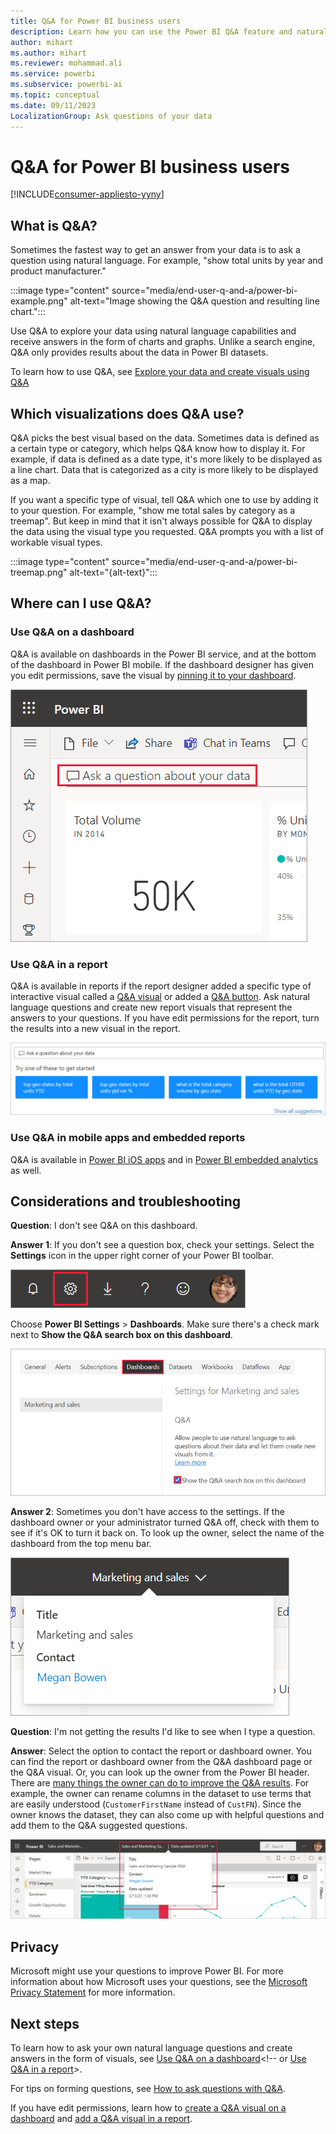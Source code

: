 ```yaml
---
title: Q&A for Power BI business users
description: Learn how you can use the Power BI Q&A feature and natural language capabilities with your report visuals.
author: mihart
ms.author: mihart
ms.reviewer: mohammad.ali
ms.service: powerbi
ms.subservice: powerbi-ai
ms.topic: conceptual
ms.date: 09/11/2023
LocalizationGroup: Ask questions of your data
---
```

# Q&A for Power BI business users

[!INCLUDE[consumer-appliesto-yyny](../includes/consumer-appliesto-yyny.md)]

## What is Q&A?

Sometimes the fastest way to get an answer from your data is to ask a question using natural language. For example, "show total units by year and product manufacturer."

:::image type="content" source="media/end-user-q-and-a/power-bi-example.png" alt-text="Image showing the Q&A question and resulting line chart.":::

Use Q&A to explore your data using natural language capabilities and receive answers in the form of charts and graphs. Unlike a search engine, Q&A only provides results about the data in Power BI datasets.

To learn how to use Q&A, see [Explore your data and create visuals using Q&A](../natural-language/q-and-a-intro.md)

## Which visualizations does Q&A use?

Q&A picks the best visual based on the data. Sometimes data is defined as a certain type or category, which helps Q&A know how to display it. For example, if data is defined as a date type, it's more likely to be displayed as a line chart. Data that is categorized as a city is more likely to be displayed as a map.

If you want a specific type of visual, tell Q&A which one to use by adding it to your question. For example, "show me total sales by category as a treemap". But keep in mind that it isn't always possible for Q&A to display the data using the visual type you requested. Q&A prompts you with a list of workable visual types.

:::image type="content" source="media/end-user-q-and-a/power-bi-treemap.png" alt-text="{alt-text}":::

## Where can I use Q&A?

### Use Q&A on a dashboard

Q&A is available on dashboards in the Power BI service, and at the bottom of the dashboard in Power BI mobile. If the dashboard designer has given you edit permissions, save the visual by [pinning it to your dashboard](../create-reports/service-dashboard-pin-tile-from-q-and-a.md). 

![Screenshot of Ask a question about your data in a red box on the visual dashboard.](media/end-user-q-and-a/power-bi-qna.png)

### Use Q&A in a report

Q&A is available in reports if the report designer added a specific type of interactive visual called a [Q&A visual](../visuals/power-bi-visualization-q-and-a.md) or added a [Q&A button](../create-reports/desktop-buttons.md#select-the-action-for-a-button). Ask natural language questions and create new report visuals that represent the answers to your questions. If you have edit permissions for the report, turn the results into a new visual in the report.

![Screenshot of the Q&A question box highlighted by a red box on the report.](media/end-user-q-and-a/power-bi-q-and-a-default.png)

### Use Q&A in mobile apps and embedded reports

Q&A is available in [Power BI iOS apps](mobile/mobile-apps-ios-qna.md) and in [Power BI embedded analytics](../developer/embedded/qanda.md) as well. 

## Considerations and troubleshooting

**Question**: I don't see Q&A on this dashboard.

**Answer 1**: If you don't see a question box, check your settings. Select the **Settings** icon in the upper right corner of your Power BI toolbar.

![Screenshot of the Power BI toolbar with a red box highlight around the settings icon.](media/end-user-q-and-a/power-bi-cog.png)

Choose **Power BI Settings** > **Dashboards**. Make sure there's a check mark next to **Show the Q&A search box on this dashboard**.

![Screenshot of Settings Dashboards enabling Q&A settings for dashboard.](media/end-user-q-and-a/power-bi-om.png)  

**Answer 2**: Sometimes you don't have access to the settings. If the dashboard owner or your administrator turned Q&A off, check with them to see if it's OK to turn it back on. To look up the owner, select the name of the dashboard from the top menu bar.

![Screenshot of the top menu bar on a report with the drop-down featuring the report admin name.](media/end-user-q-and-a/power-bi-owner.png)

**Question**: I'm not getting the results I'd like to see when I type a question.

**Answer**: Select the option to contact the report or dashboard owner. You can find the report or dashboard owner from the Q&A dashboard page or the Q&A visual. Or, you can look up the owner from the Power BI header.  There are [many things the owner can do to improve the Q&A results](../natural-language/q-and-a-tooling-intro.md). For example, the owner can rename columns in the dataset to use terms that are easily understood (`CustomerFirstName` instead of `CustFN`). Since the owner knows the dataset, they can also come up with helpful questions and add them to the Q&A suggested questions.

![Screenshot of Display contact information.](media/end-user-q-and-a/power-bi-contact.png)

## Privacy

Microsoft might use your questions to improve Power BI. For more information about how Microsoft uses your questions, see the [Microsoft Privacy Statement](https://go.microsoft.com/fwlink/?LinkId=521839) for more information.

## Next steps

To learn how to ask your own natural language questions and create answers in the form of visuals, see [Use Q&A on a dashboard](../natural-language/end-user-q-and-a-tutorial.md)<!-- or [Use Q&A in a report](../new-article)>.

For tips on forming questions, see [How to ask questions with Q&A](end-user-q-and-a-tips.md).

If you have edit permissions, learn how to [create a Q&A visual on a dashboard](../create-reports/power-bi-visualization-introduction-to-q-and-a.md) and [add a Q&A visual in a report](../visuals/power-bi-visualization-q-and-a.md).
